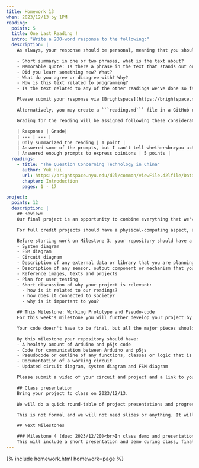 ```yaml
---
title: Homework 13
when: 2023/12/13 by 1PM
reading:
  points: 5
  title: One Last Reading !
  intro: "Write a 200-word response to the following:"
  description: |
    As always, your response should be personal, meaning that you should be expressing your views and opinions about the text and not just summarizing it. You can use the following rubric to guide your response:

    - Short summary: in one or two phrases, what is the text about?
    - Memorable quote: Is there a phrase in the text that stands out or captures the main idea of the text?
    - Did you learn something new? What?
    - What do you agree or disagree with? Why?
    - How is this text related to programming?
    - Is the text related to any of the other readings we've done so far?

    Please submit your response via [Brightspace](https://brightspace.nyu.edu/d2l/home/312200).

    Alternatively, you may create a ```reading.md``` file in a GitHub repo and write your response in markdown. Just make sure to submit a link to the file using [Brightspace](https://brightspace.nyu.edu/d2l/home/312200).

    Grading for the reading will be assigned following these considerations:

    | Response | Grade|
    | --- | --- |
    | Only summarized the reading | 1 point |
    | Answered some of the prompts, but I can't tell whether<br>you actually read the text | 3 points |
    | Answered enough prompts to express opinions | 5 points |
  readings:
    - title: "The Question Concerning Technology in China"
      author: Yuk Hui
      url: https://brightspace.nyu.edu/d2l/common/viewFile.d2lfile/Database/MjExMzI2ODY/hui_question-concerning-technology-china.pdf?ou=312200
      chapter: Introduction
      pages: 1 - 17

project:
  points: 12
  description: |
    ## Review:
    Our final project is an opportunity to combine everything that we've learned to create a piece of work that showcases not only our technical knowledge, but also our design skills, and ability to think critically while making connections between our readings and our practice.

    For full credit projects should have a physical-computing aspect, and an audio or visual aspect, so this means using both an Arduino for input or output, together with a p5js sketch. Projects also have to have custom functions, arrays, objects or classes, ```for()``` loops and ```if()``` statements, and demonstrate forethought and planning. At the same time, we're expected to go beyond the basic concepts of programming, so use of external libraries is extremely encouraged.

    Before starting work on Milestone 3, your repository should have a README with the following information:
    - System diagram
    - FSM diagram
    - Circuit diagram
    - Description of any external data or library that you are planning to use
    - Description of any sensor, output component or mechanism that you are planning on using or building
    - Reference images, texts and projects
    - Plan for user testing
    - Short discussion of why your project is relevant:
      - how is it related to our readings?
      - how does it connected to society?
      - why is it important to you?

    ## This Milestone: Working Prototype and Pseudo-code
    For this week's milestone you will further develop your project by working on its code and circuit.

    Your code doesn't have to be final, but all the major pieces should be in place, with pseud-code where appropriate, and it should be easy to see how you will finish it in the next week.

    By this milestone your repository should have:
    - A healthy amount of Arduino and p5js code
    - Code for communication between Arduino and p5js
    - Pseudocode or outline of any functions, classes or logic that is yet to be implemented
    - Documentation of a working circuit
    - Updated circuit diagram, system diagram and FSM diagram

    Please submit a video of your circuit and project and a link to your project repository via [Brightspace](https://brightspace.nyu.edu/d2l/home/312200).

    ## Class presentation
    Bring your project to class on 2023/12/13.

    We will do a quick round-table of project presentations and progress report, get some feedback from each other and use the time to work on the project.

    This is not formal and we will not need slides or anything. It will be an informal showing of what you have so far.

    ## Next Milestones

    ### Milestone 4 (due: 2023/12/20)<br>In class demo and presentation (30 points)
    This will include a short presentation and demo during class, final code review and a final writeup.
---
```

{% include homework.html homework=page %}

